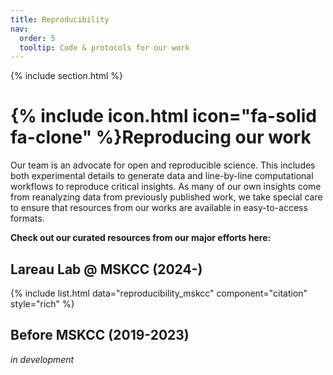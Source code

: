 ```yaml
---
title: Reproducibility
nav:
  order: 5
  tooltip: Code & protocols for our work
---
```


{% include section.html %}


# {% include icon.html icon="fa-solid fa-clone" %}Reproducing our work

Our team is an advocate for open and reproducible science. This includes both 
experimental details to generate data and line-by-line computational workflows
to reproduce critical insights. As many of our own insights come from reanalyzing
data from previously published work, 
we take special care to ensure that resources from our works are available
in easy-to-access formats. 

<b>Check out our curated resources from our major efforts here:</b>


## Lareau Lab @ MSKCC (2024-)

{% include list.html data="reproducibility_mskcc" component="citation" style="rich" %}


## Before MSKCC  (2019-2023)

_in development_


  
  